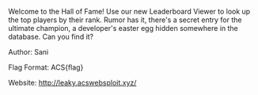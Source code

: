 Welcome to the Hall of Fame! Use our new Leaderboard Viewer to look up the top players by their rank. Rumor has it, there's a secret entry for the ultimate champion, a developer's easter egg hidden somewhere in the database. Can you find it?

Author: Sani

Flag Format: ACS{flag}

Website:
http://leaky.acswebsploit.xyz/
